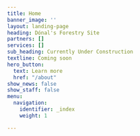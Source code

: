 ```yaml
---
title: Home
banner_image: ''
layout: landing-page
heading: Dónal's Forestry Site
partners: []
services: []
sub_heading: Currently Under Construction
textline: Coming soon
hero_button:
  text: Learn more
  href: "/about"
show_news: false
show_staff: false
menu:
  navigation:
    identifier: _index
    weight: 1

---
```

